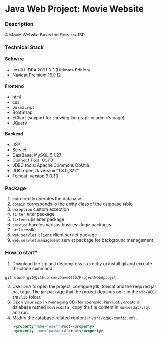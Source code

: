 # Java Web Project: Movie Website

### Description
A Movie Website Based on Servlet+JSP

### Technical Stack
#### Software
- IntelliJ IDEA 2021.3.3 (Ultimate Edition)
- Navicat Premium 16.0.12
#### Frontend
- html
- css
- JavaScript
- BootStrap
- EChart (support for showing the graph in admin's page)
- JQuery
#### Backend
- JSP
- Servlet
- DataBase: MySQL 5.7.27
- Connect Pool: C3P0
- JDBC tools: Apache Commons DbUtils
- JDK: openjdk version "1.8.0_322"
- Tomcat: version 9.0.33



### Package
1. `dao` directly operates the database
2. `domain` corresponds to the entity class of the database table
3. `exception` custom exception
4. `filter` filter package
5. `listener` listener package
6. `service` handles various business logic packages
7. `utils` toolkit
8. `web.servlet.client` client servlet package
9. `web.servlet.management` servlet package for background management

### How to start?
1. Download the zip and decompress it directly or install git and execute the clone command
```
git clone git@github.com:Dave0126/ProjectWebApp.git
```
2. Use IDEA to open the project, configure jdk, tomcat and the required jar package. The jar package that the project depends on is in the `web/WEB-INF/lib` folder.
3. Open your app in managing DB (for example, Navicat), create a database named `moviesdata` , copy the file content in `moviesdata.sql` and run.
4. Modify the database-related content in `/src/c3p0-config.xml`.
```xml
    <property name="user">root</property>
    <property name="password">root</property>
```